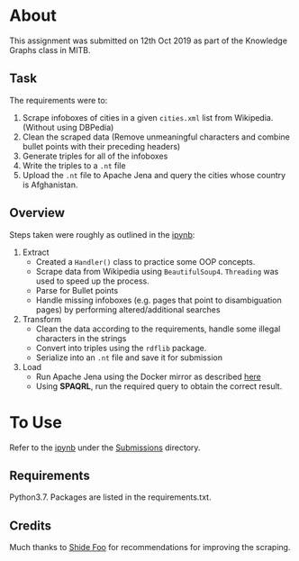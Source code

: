 # About 
This assignment was submitted on 12th Oct 2019 as part of the Knowledge Graphs class in MITB. 

## Task 
The requirements were to:
1. Scrape infoboxes of cities in a given `cities.xml` list from Wikipedia. (Without using DBPedia)
2. Clean the scraped data (Remove unmeaningful characters and combine bullet points with their preceding headers)
3. Generate triples for all of the infoboxes
4. Write the triples to a `.nt` file
5. Upload the `.nt` file to Apache Jena and query the cities whose country is Afghanistan.

## Overview
Steps taken were roughly as outlined in the [ipynb](./Submissions/Assignment1_GeraldinePang.ipynb):
1. Extract 
    - Created a `Handler()` class to practice some OOP concepts. 
    - Scrape data from Wikipedia using `BeautifulSoup4`. `Threading` was used to speed up the process. 
    - Parse for Bullet points 
    - Handle missing infoboxes (e.g. pages that point to disambiguation pages) by performing altered/additional searches
2. Transform
    - Clean the data according to the requirements, handle some illegal characters in the strings
    - Convert into triples using the `rdflib` package.
    - Serialize into an `.nt` file and save it for submission
3. Load
    - Run Apache Jena using the Docker mirror as described [here](https://hub.docker.com/r/stain/jena-fuseki/)
    - Using **SPAQRL**, run the required query to obtain the correct result.

# To Use
Refer to the [ipynb](./Submissions/Assignment1_GeraldinePang.ipynb) under the [Submissions](./Submissions) directory. 

## Requirements 
Python3.7. Packages are listed in the requirements.txt.

## Credits
Much thanks to [Shide Foo](github.com/shydefoo) for recommendations for improving the scraping. 